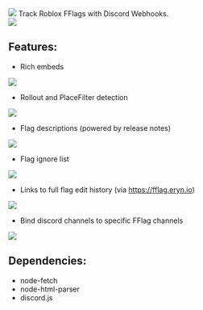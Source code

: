 <img src="https://cdn.discordapp.com/attachments/782720351883886624/783901873202921502/RobloxFFlagTrackerBanner.png">
Track Roblox FFlags with Discord Webhooks.
<br>
<a href="https://discord.com/api/oauth2/authorize?client_id=783867190301556736&scope=bot"><img src="https://cdn.discordapp.com/attachments/759542027284512789/814565112039342161/AddToServer.png"></a>

## Features:
- Rich embeds
<img src="https://cdn.discordapp.com/attachments/782720351883886624/783902924064817152/unknown.png">

- Rollout and PlaceFilter detection
<img src="https://cdn.discordapp.com/attachments/782720351883886624/783906196490551336/unknown.png">

- Flag descriptions (powered by release notes)
<img src="https://cdn.discordapp.com/attachments/782720351883886624/783904084444577842/unknown.png">

- Flag ignore list
<img src="https://cdn.discordapp.com/attachments/782720351883886624/783904619759796254/unknown.png">

- Links to full flag edit history (via https://fflag.eryn.io)
<img src="https://cdn.discordapp.com/attachments/782720351883886624/783904962001633280/unknown.png">

- Bind discord channels to specific FFlag channels
<img src="https://cdn.discordapp.com/attachments/782720351883886624/783900392215805962/unknown.png">

## Dependencies:
- node-fetch
- node-html-parser
- discord.js
